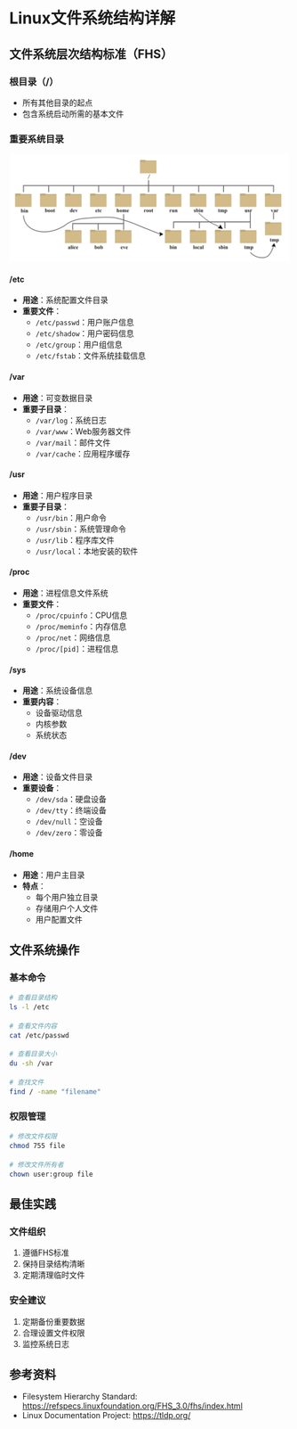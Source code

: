 # Linux文件系统结构详解

## 文件系统层次结构标准（FHS）

### 根目录（/）
- 所有其他目录的起点
- 包含系统启动所需的基本文件

### 重要系统目录

![](../resource/Linux1.jpg)

#### /etc
- **用途**：系统配置文件目录
- **重要文件**：
  - `/etc/passwd`：用户账户信息
  - `/etc/shadow`：用户密码信息
  - `/etc/group`：用户组信息
  - `/etc/fstab`：文件系统挂载信息

#### /var
- **用途**：可变数据目录
- **重要子目录**：
  - `/var/log`：系统日志
  - `/var/www`：Web服务器文件
  - `/var/mail`：邮件文件
  - `/var/cache`：应用程序缓存

#### /usr
- **用途**：用户程序目录
- **重要子目录**：
  - `/usr/bin`：用户命令
  - `/usr/sbin`：系统管理命令
  - `/usr/lib`：程序库文件
  - `/usr/local`：本地安装的软件

#### /proc
- **用途**：进程信息文件系统
- **重要文件**：
  - `/proc/cpuinfo`：CPU信息
  - `/proc/meminfo`：内存信息
  - `/proc/net`：网络信息
  - `/proc/[pid]`：进程信息

#### /sys
- **用途**：系统设备信息
- **重要内容**：
  - 设备驱动信息
  - 内核参数
  - 系统状态

#### /dev
- **用途**：设备文件目录
- **重要设备**：
  - `/dev/sda`：硬盘设备
  - `/dev/tty`：终端设备
  - `/dev/null`：空设备
  - `/dev/zero`：零设备

#### /home
- **用途**：用户主目录
- **特点**：
  - 每个用户独立目录
  - 存储用户个人文件
  - 用户配置文件

## 文件系统操作

### 基本命令
```bash
# 查看目录结构
ls -l /etc

# 查看文件内容
cat /etc/passwd

# 查看目录大小
du -sh /var

# 查找文件
find / -name "filename"
```

### 权限管理
```bash
# 修改文件权限
chmod 755 file

# 修改文件所有者
chown user:group file
```

## 最佳实践

### 文件组织
1. 遵循FHS标准
2. 保持目录结构清晰
3. 定期清理临时文件

### 安全建议
1. 定期备份重要数据
2. 合理设置文件权限
3. 监控系统日志

## 参考资料
- Filesystem Hierarchy Standard: https://refspecs.linuxfoundation.org/FHS_3.0/fhs/index.html
- Linux Documentation Project: https://tldp.org/ 